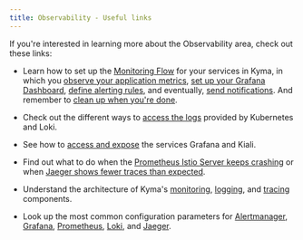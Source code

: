 ```yaml
---
title: Observability - Useful links
---
```


If you're interested in learning more about the Observability area, check out these links:

- Learn how to set up the [Monitoring Flow](../../../03-tutorials/00-observability/obsv-01-monitoring-overview.md) for your services in Kyma, in which you [observe your application metrics](../../../03-tutorials/00-observability/obsv-02-observe-application-metrics.md), [set up your Grafana Dashboard](../../../03-tutorials/00-observability/obsv-03-create-and-configure-grafana-dashboard.md), [define alerting rules](../../../03-tutorials/00-observability/obsv-04-define-alerting-rules-monitor.md), and eventually, [send notifications](../../../03-tutorials/00-observability/obsv-05-send-notifications.md). And remember to [clean up when you're done](../../../03-tutorials/00-observability/obsv-06-clean-up-configuration.md). 

- Check out the different ways to [access the logs](../../../04-operation-guides/operations/obsv-01-access-logs.md) provided by Kubernetes and Loki.

- See how to [access and expose](../../../04-operation-guides/operations/obsv-02-access-expose-kiali-grafana.md) the services Grafana<!-- , Jaeger, --> and Kiali.

- Find out what to do when the [Prometheus Istio Server keeps crashing](../../../04-operation-guides/troubleshooting/obsv-01-troubleshoot-prometheus-istio-server-crash-oom.md) or when [Jaeger shows fewer traces than expected](../../../04-operation-guides/troubleshooting/obsv-02-troubleshoot-jaeger-shows-few-traces.md).

- Understand the architecture of Kyma's [monitoring](../../../05-technical-reference/03-architecture/obsv-01-architecture-monitoring.md), [logging](../../../05-technical-reference/03-architecture/obsv-02-architecture-logging.md), and [tracing](../../../05-technical-reference/03-architecture/obsv-03-architecture-tracing.md) components.

- Look up the most common configuration parameters for [Alertmanager](../../../05-technical-reference/05-configuration-parameters/obsv-01-configpara-alertmanager.md), [Grafana](../../../05-technical-reference/05-configuration-parameters/obsv-02-configpara-grafana.md), [Prometheus](../../../05-technical-reference/05-configuration-parameters/obsv-03-configpara-prometheus.md), [Loki](../../../05-technical-reference/05-configuration-parameters/obsv-11-configpara-logging.md), and [Jaeger](../../../05-technical-reference/05-configuration-parameters/obsv-21-configpara-tracing.md).
